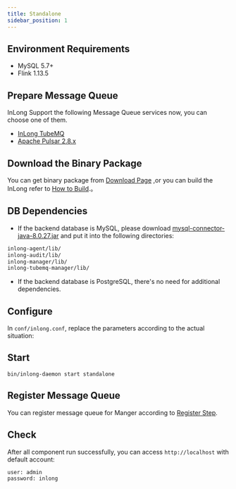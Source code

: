 ```yaml
---
title: Standalone
sidebar_position: 1
---
```

## Environment Requirements
- MySQL 5.7+
- Flink 1.13.5

## Prepare Message Queue
InLong Support the following Message Queue services now, you can choose one of them.
- [InLong TubeMQ](modules/tubemq/quick_start.md)
- [Apache Pulsar 2.8.x](https://pulsar.apache.org/docs/en/2.8.1/standalone/)

## Download the Binary Package
You can get binary package from [Download Page](https://inlong.apache.org/download/main/) ,or you can build the InLong refer to [How to Build](quick_start/how_to_build.md).。

## DB Dependencies
- If the backend database is MySQL, please download [mysql-connector-java-8.0.27.jar](https://repo1.maven.org/maven2/mysql/mysql-connector-java/8.0.27/mysql-connector-java-8.0.27.jar) and put it into the following directories:
```bash
inlong-agent/lib/
inlong-audit/lib/
inlong-manager/lib/
inlong-tubemq-manager/lib/
```
- If the backend database is PostgreSQL, there's no need for additional dependencies.

## Configure 
In `conf/inlong.conf`, replace the parameters according to the actual situation:

## Start
```shell
bin/inlong-daemon start standalone
```

## Register Message Queue
You can register message queue for Manger according to [Register Step](https://inlong.apache.org/docs/next/modules/manager/quick_start#register-message-queue).

## Check
After all component run successfully, you can access `http://localhost` with default account:
```shell
user: admin
password: inlong
```